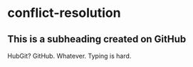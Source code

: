 # conflict-resolution

## This is a subheading created on GitHub

HubGit? GitHub. Whatever. Typing is hard.
